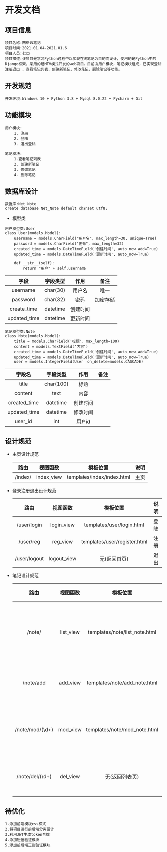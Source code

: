 #  开发文档

## 项目信息

```
项目名称:网络云笔记
项目时间:2021.01.04-2021.01.6
项目人员:七xx
项目描述:该项目是学习Python过程中以实现在线笔记为目的而设计，使用的是Python中的Django框架，采用的是MTV模式开发的web项目，目前由用户模块，笔记模块组成，已实现登陆注册退出 ，查看笔记列表，创建新笔记，修改笔记，删除笔记等功能。

```



## 开发规范

```
开发环境:Windows 10 + Python 3.8 + Mysql 8.0.22 + Pycharm + Git
```



## 功能模块

```
用户模块:
	1. 注册
    2. 登陆
    3. 退出登陆
    
笔记模块:
	1.查看笔记列表
    2. 创建新笔记
    3. 修改笔记
    4. 删除笔记

```



## 数据库设计

```
数据库:Net_Note
create database Net_Note default charset utf8;
```



- 模型类

```
用户模型类:User
class User(models.Model):
    username = models.CharField("用户名", max_length=30, unique=True)
    password = models.CharField("密码", max_length=32)
	created_time = models.DateTimeField('创建时间', auto_now_add=True)
    updated_time = models.DateTimeField('更新时间', auto_now=True)

    def __str__(self):
        return "用户" + self.username
```

|     字段     | 字段类型 |   作用   |   备注   |
| :----------: | :------: | :------: | :------: |
|   username   | char(30) |  用户名  |   唯一   |
|   password   | char(32) |   密码   | 加密存储 |
| create_time  | datetime | 创建时间 |          |
| updated_time | datetime | 更新时间 |          |



```
笔记模型类:Note
class Note(models.Model):
    title = models.CharField('标题', max_length=100)
    content = models.TextField('内容')
    created_time = models.DateTimeField('创建时间', auto_now_add=True)
    updated_time = models.DateTimeField('更新时间', auto_now=True)
	user = models.IntegerField(User, on_delete=models.CASCADE)
```

|    字段名    | 字段类型  |   作用   | 备注 |
| :----------: | :-------: | :------: | :--: |
|    title     | char(100) |   标题   |      |
|   content    |   text    |   内容   |      |
| created_time | datetime  | 创建时间 |      |
| updated_time | datetime  | 修改时间 |      |
|   user_id    |    int    |  用户id  |      |

## 设计规范

- 主页设计规范

	|  路由   |  视图函数  |          模板位置          | 说明 |
	| :-----: | :--------: | :------------------------: | :--: |
	| /index/ | index_view | templates/index/index.html | 主页 |

- 登录注册退出设计规范

	|     路由     |  视图函数   |           模板位置           | 说明 |
	| :----------: | :---------: | :--------------------------: | :--: |
	| /user/login  | login_view  |  templates/user/login.html   | 登陆 |
	|  /user/reg   |  reg_view   | templates/user/register.html | 注册 |
	| /user/logout | logout_view |         无(返回首页)         | 退出 |

- 笔记设计规范

	|      路由       | 视图函数  |           模板位置            |       说明       |
	| :-------------: | :-------: | :---------------------------: | :--------------: |
	|     /note/      | list_view | templates/note/list_note.html | 显示笔记列表功能 |
	|    /note/add    | add_view  | templates/note/add_note.html  |    添加云笔记    |
	| /note/mod/(\d+) | mod_view  | templates/note/mod_note.html  |  修改之前云笔记  |
	| /note/del/(\d+) | del_view  |        无(返回列表页)         |    删除云笔记    |

	

## 待优化

```
1.添加前端模板css样式
2.将项目进行前后端分离设计
3.利用JWT生成token令牌
4.添加短信验证模块
5.添加前后端正则验证模块

```

